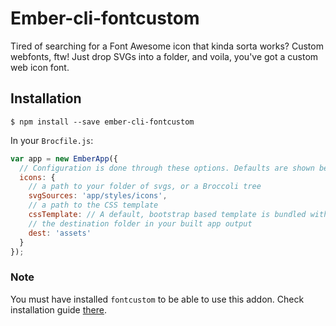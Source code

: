 # Ember-cli-fontcustom

Tired of searching for a Font Awesome icon that kinda sorta works? Custom webfonts, ftw! Just drop SVGs into a folder, and voila, you've got a custom web icon font.

## Installation

```shell
$ npm install --save ember-cli-fontcustom
```

In your `Brocfile.js`:

```js
var app = new EmberApp({
  // Configuration is done through these options. Defaults are shown below
  icons: {
    // a path to your folder of svgs, or a Broccoli tree
    svgSources: 'app/styles/icons', 
    // a path to the CSS template
    cssTemplate: // A default, bootstrap based template is bundled with this addon
    // the destination folder in your built app output
    dest: 'assets'
  }
});
```

### Note

You must have installed `fontcustom` to be able to use this addon. Check installation guide [there](https://github.com/FontCustom/fontcustom).
